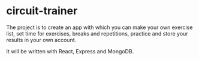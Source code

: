 # circuit-trainer
The project is to create an app with which you can make your own exercise list, set time for exercises,
breaks and repetitions, practice and store your results in your own account.

It will be written with React, Express and MongoDB.
